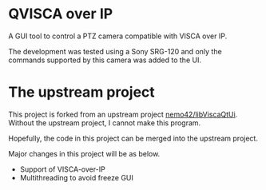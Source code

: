 # QVISCA over IP

A GUI tool to control a PTZ camera compatible with VISCA over IP.

The development was tested using a Sony SRG-120 and only the commands
supported by this camera was added to the UI.


# The upstream project

This project is forked from an upstream project [nemo42/libViscaQtUi](https://github.com/nemo42/libViscaQtUi).
Without the upstream project, I cannot make this program.

Hopefully, the code in this project can be merged into the upstream project.

Major changes in this project will be as below.

- Support of VISCA-over-IP
- Multithreading to avoid freeze GUI
